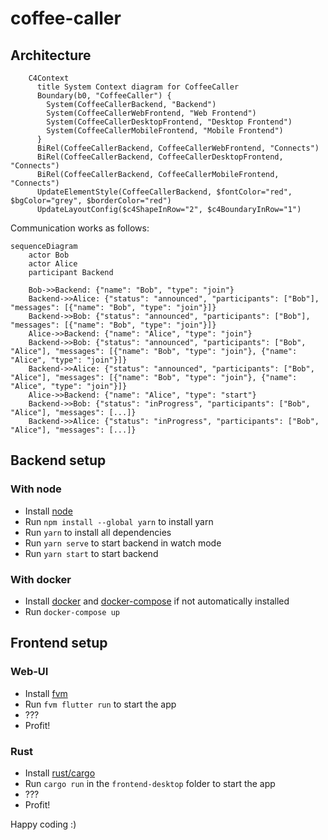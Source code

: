 # coffee-caller

## Architecture

```mermaid
    C4Context
      title System Context diagram for CoffeeCaller
      Boundary(b0, "CoffeeCaller") {
        System(CoffeeCallerBackend, "Backend")
        System(CoffeeCallerWebFrontend, "Web Frontend")
        System(CoffeeCallerDesktopFrontend, "Desktop Frontend")
        System(CoffeeCallerMobileFrontend, "Mobile Frontend")
      }
      BiRel(CoffeeCallerBackend, CoffeeCallerWebFrontend, "Connects")
      BiRel(CoffeeCallerBackend, CoffeeCallerDesktopFrontend, "Connects")
      BiRel(CoffeeCallerBackend, CoffeeCallerMobileFrontend, "Connects")
      UpdateElementStyle(CoffeeCallerBackend, $fontColor="red", $bgColor="grey", $borderColor="red")
      UpdateLayoutConfig($c4ShapeInRow="2", $c4BoundaryInRow="1")
```

Communication works as follows:

```mermaid
sequenceDiagram
    actor Bob
    actor Alice
    participant Backend

    Bob->>Backend: {"name": "Bob", "type": "join"}
    Backend->>Alice: {"status": "announced", "participants": ["Bob"], "messages": [{"name": "Bob", "type": "join"}]}
    Backend->>Bob: {"status": "announced", "participants": ["Bob"], "messages": [{"name": "Bob", "type": "join"}]}
    Alice->>Backend: {"name": "Alice", "type": "join"}
    Backend->>Bob: {"status": "announced", "participants": ["Bob", "Alice"], "messages": [{"name": "Bob", "type": "join"}, {"name": "Alice", "type": "join"}]}
    Backend->>Alice: {"status": "announced", "participants": ["Bob", "Alice"], "messages": [{"name": "Bob", "type": "join"}, {"name": "Alice", "type": "join"}]}
    Alice->>Backend: {"name": "Alice", "type": "start"}
    Backend->>Bob: {"status": "inProgress", "participants": ["Bob", "Alice"], "messages": [...]}
    Backend->>Alice: {"status": "inProgress", "participants": ["Bob", "Alice"], "messages": [...]}
```

## Backend setup

### With node

- Install [node](https://nodejs.org/en/)
- Run `npm install --global yarn` to install yarn
- Run `yarn` to install all dependencies
- Run `yarn serve` to start backend in watch mode
- Run `yarn start` to start backend

### With docker

- Install [docker](https://www.docker.com/) and [docker-compose](https://docs.docker.com/compose/) if not automatically installed
- Run `docker-compose up`

## Frontend setup

### Web-UI
- Install [fvm](https://fvm.app)
- Run `fvm flutter run` to start the app
- ???
- Profit!

### Rust
- Install [rust/cargo](https://doc.rust-lang.org/cargo/getting-started/installation.html)
- Run `cargo run` in the `frontend-desktop` folder to start the app
- ???
- Profit!

Happy coding :)

